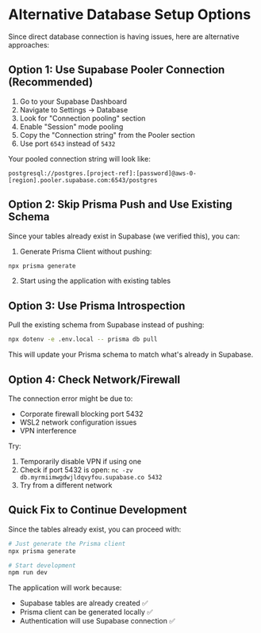 # Alternative Database Setup Options

Since direct database connection is having issues, here are alternative approaches:

## Option 1: Use Supabase Pooler Connection (Recommended)

1. Go to your Supabase Dashboard
2. Navigate to Settings → Database
3. Look for "Connection pooling" section
4. Enable "Session" mode pooling
5. Copy the "Connection string" from the Pooler section
6. Use port `6543` instead of `5432`

Your pooled connection string will look like:
```
postgresql://postgres.[project-ref]:[password]@aws-0-[region].pooler.supabase.com:6543/postgres
```

## Option 2: Skip Prisma Push and Use Existing Schema

Since your tables already exist in Supabase (we verified this), you can:

1. Generate Prisma Client without pushing:
```bash
npx prisma generate
```

2. Start using the application with existing tables

## Option 3: Use Prisma Introspection

Pull the existing schema from Supabase instead of pushing:

```bash
npx dotenv -e .env.local -- prisma db pull
```

This will update your Prisma schema to match what's already in Supabase.

## Option 4: Check Network/Firewall

The connection error might be due to:
- Corporate firewall blocking port 5432
- WSL2 network configuration issues
- VPN interference

Try:
1. Temporarily disable VPN if using one
2. Check if port 5432 is open: `nc -zv db.myrmiimwgdwjldqvyfou.supabase.co 5432`
3. Try from a different network

## Quick Fix to Continue Development

Since the tables already exist, you can proceed with:

```bash
# Just generate the Prisma client
npx prisma generate

# Start development
npm run dev
```

The application will work because:
- Supabase tables are already created ✅
- Prisma client can be generated locally ✅
- Authentication will use Supabase connection ✅